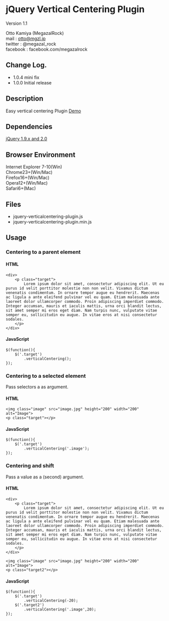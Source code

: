 # jQuery Vertical Centering Plugin
Version 1.1

Otto Kamiya (MegazalRock)  
mail : otto@mgzl.jp  
twitter : @megazal_rock  
facebook : facebook.com/megazalrock

## Change Log.
* 1.0.4 mini fix
* 1.0.0	Initial release

## Description

Easy vertical centering Plugin
[Demo](http://mgzl.jp/jvc-demo/)

## Dependencies
[jQuery 1.9.x and 2.0](http://jquery.com/)

## Browser Environment
Internet Explorer 7-10(Win)  
Chrome23+(Win/Mac)  
Firefox16+(Win/Mac)  
Opera12+(Win/Mac)  
Safari6+(Mac)

## Files
*	jquery-verticalcentering-plugin.js
*	jquery-verticalcentering-plugin.min.js

## Usage

### Centering to a parent element

#### HTML

	<div>
		<p class="target">
			Lorem ipsum dolor sit amet, consectetur adipiscing elit. Ut eu purus id velit porttitor molestie non non velit. Vivamus dictum venenatis condimentum. In ornare tempor augue eu hendrerit. Maecenas ac ligula a ante eleifend pulvinar vel eu quam. Etiam malesuada ante laoreet dolor ullamcorper commodo. Proin adipiscing imperdiet commodo. Integer accumsan, mauris et iaculis mattis, urna orci blandit lectus, sit amet semper mi eros eget diam. Nam turpis nunc, vulputate vitae semper eu, sollicitudin eu augue. In vitae eros at nisi consectetur sodales.
		</p>
	</div>

#### JavaScript

	$(function(){
		$('.target')
			.verticalCentering();
	});

### Centering to a selected element

Pass selectors a as argument.

#### HTML

	<img class="image" src="image.jpg" height="200" width="200" alt="Image">
	<p class="target"></p>

#### JavaScript

	$(function(){
		$('.target')
			.verticalCentering('.image');
	});

### Centering and shift

Pass a value as a (second) argument.

#### HTML

	<div>
		<p class="target">
			Lorem ipsum dolor sit amet, consectetur adipiscing elit. Ut eu purus id velit porttitor molestie non non velit. Vivamus dictum venenatis condimentum. In ornare tempor augue eu hendrerit. Maecenas ac ligula a ante eleifend pulvinar vel eu quam. Etiam malesuada ante laoreet dolor ullamcorper commodo. Proin adipiscing imperdiet commodo. Integer accumsan, mauris et iaculis mattis, urna orci blandit lectus, sit amet semper mi eros eget diam. Nam turpis nunc, vulputate vitae semper eu, sollicitudin eu augue. In vitae eros at nisi consectetur sodales.
		</p>
	</div>

	<img class="image" src="image.jpg" height="200" width="200" alt="Image">
	<p class="target2"></p>

#### JavaScript

	$(function(){
		$('.target')
			.verticalCentering(-20);
		$('.target2')
			.verticalCentering('.image',20);
	});
